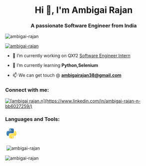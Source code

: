 <h1 align="center">Hi 👋, I'm Ambigai Rajan</h1>
<h3 align="center">A passionate Software Engineer from India</h3>

<p align="left"> <img src="https://komarev.com/ghpvc/?username=ambigai-rajan&label=Profile%20views&color=0e75b6&style=flat" alt="ambigai-rajan" /> </p>

<p align="left"> <a href="https://github.com/ryo-ma/github-profile-trophy"><img src="https://github-profile-trophy.vercel.app/?username=ambigai-rajan" alt="ambigai-rajan" /></a> </p>

- 🔭 I’m currently working on QXf2 [Software Engineer,Intern](https://qxf2.com/)

- 🌱 I’m currently learning **Python,Selenium**

- 📫 We can get touch @ **ambigairajan38@gmail.com**

<h3 align="left">Connect with me:</h3>
<p align="left">
<a href="https://linkedin.com/in/[ambigai rajan.n](https://www.linkedin.com/in/ambigai-rajan-n-bb6027259/)" target="blank"><img align="center" src="https://raw.githubusercontent.com/rahuldkjain/github-profile-readme-generator/master/src/images/icons/Social/linked-in-alt.svg" alt="[ambigai rajan.n](https://www.linkedin.com/in/ambigai-rajan-n-bb6027259/)" height="30" width="40" /></a>
</p>

<h3 align="left">Languages and Tools:</h3>
<p align="left"> <a href="https://www.python.org" target="_blank" rel="noreferrer"> <img src="https://raw.githubusercontent.com/devicons/devicon/master/icons/python/python-original.svg" alt="python" width="40" height="40"/> </a> </p>

<p>&nbsp;<img align="center" src="https://github-readme-stats.vercel.app/api?username=ambigai-rajan&show_icons=true&locale=en" alt="ambigai-rajan" /></p>

<p><img align="center" src="https://github-readme-streak-stats.herokuapp.com/?user=ambigai-rajan&" alt="ambigai-rajan" /></p>
